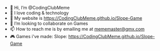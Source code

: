 - 👋 Hi, I’m @CodingClubMeme
- 👀 I love coding & technology
- 🌱 My website is https://CodingClubMeme.github.io/Slope-Game
- 💞️ I’m looking to collaborate on Games
- 📫 How to reach me is by emailing me at mememaster@gmx.com
- 🎮 Games i've made: Slope: https://CodingClubMeme.github.io/Slope-Game 
